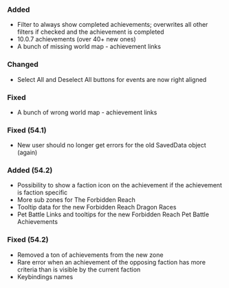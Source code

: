 ### Added
- Filter to always show completed achievements; overwrites all other filters if checked and the achievement is completed
- 10.0.7 achievements (over 40+ new ones)
- A bunch of missing world map - achievement links

### Changed
- Select All and Deselect All buttons for events are now right aligned

### Fixed
- A bunch of wrong world map - achievement links

### Fixed (54.1)
- New user should no longer get errors for the old SavedData object (again)

### Added (54.2)
- Possibility to show a faction icon on the achievement if the achievement is faction specific
- More sub zones for The Forbidden Reach
- Tooltip data for the new Forbidden Reach Dragon Races
- Pet Battle Links and tooltips for the new Forbidden Reach Pet Battle Achievements

### Fixed (54.2)
- Removed a ton of achievements from the new zone
- Rare error when an achievement of the opposing faction has more criteria than is visible by the current faction
- Keybindings names